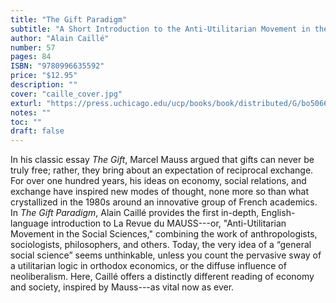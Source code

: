 ```yaml
---
title: "The Gift Paradigm"
subtitle: "A Short Introduction to the Anti-Utilitarian Movement in the Social Sciences"
author: "Alain Caillé"
number: 57
pages: 84
ISBN: "9780996635592"
price: "$12.95"
description: ""
cover: "caille_cover.jpg"
exturl: "https://press.uchicago.edu/ucp/books/book/distributed/G/bo50666401.html"
notes: ""
toc: ""
draft: false
---
```


In his classic essay *The Gift*, Marcel Mauss argued that gifts can never be truly free; rather, they bring about an expectation of reciprocal exchange. For over one hundred years, his ideas on economy, social relations, and exchange have inspired new modes of thought, none more so than what crystallized in the 1980s around an innovative group of French academics. In *The Gift Paradigm*, Alain Caillé provides the first in-depth, English-language introduction to La Revue du MAUSS---or, "Anti-Utilitarian Movement in the Social Sciences," combining the work of anthropologists, sociologists, philosophers, and others. Today, the very idea of a “general social science” seems unthinkable, unless you count the pervasive sway of a utilitarian logic in orthodox economics, or the diffuse influence of neoliberalism. Here, Caillé offers a distinctly different reading of economy and society, inspired by Mauss---as vital now as ever.
